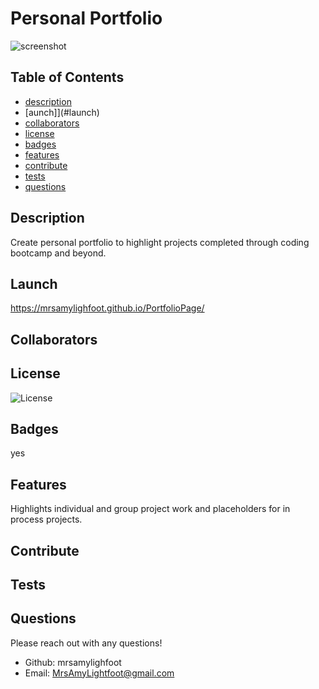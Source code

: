 # Personal Portfolio

![screenshot](./public/assets/images/Screenshot.png)

## Table of Contents

- [description](#description)
- [aunch]](#launch)
- [collaborators](#collaborators)
- [license](#license)
- [badges](#badges)
- [features](#features)
- [contribute](#contribute)
- [tests](#tests)
- [questions](#questions)

## Description

Create personal portfolio to highlight projects completed through coding bootcamp and beyond.

## Launch

https://mrsamylighfoot.github.io/PortfolioPage/

## Collaborators

## License

![License](https://img.shields.io/badge/License-MIT-blue.svg)

## Badges

yes

## Features

Highlights individual and group project work and placeholders for in process projects.

## Contribute

## Tests

## Questions

Please reach out with any questions!

- Github: mrsamylighfoot
- Email: MrsAmyLightfoot@gmail.com
